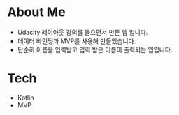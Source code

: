 # About Me
+ Udacity 레이아웃 강의를 들으면서 만든 앱 입니다.
+ 데이터 바인딩과 MVP를 사용해 만들었습니다.
+ 단순히 이름을 입력받고 입력 받은 이름이 출력되는 앱입니다.

# Tech
+ Kotlin
+ MVP

